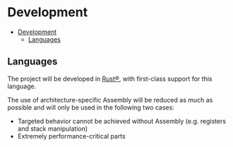 # Development
- [Development](#development)
  - [Languages](#languages)

## Languages
The project will be developed in [Rust&reg;](https://www.rust-lang.org/),
with first-class support for this language.

The use of architecture-specific Assembly will be reduced
as much as possible and will only be used in the following two cases:

- Targeted behavior cannot be achieved without
  Assembly (e.g. registers and stack manipulation)
- Extremely performance-critical parts